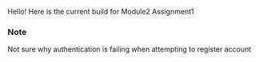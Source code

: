Hello! Here is the current build for Module2 Assignment1

### Note
Not sure why authentication is failing when attempting to register account